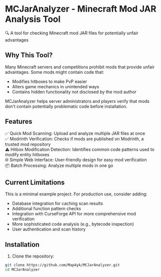 # MCJarAnalyzer - Minecraft Mod JAR Analysis Tool

🔍 A tool for checking Minecraft mod JAR files for potentially unfair advantages

## Why This Tool?

Many Minecraft servers and competitions prohibit mods that provide unfair advantages. Some mods might contain code that:
- Modifies hitboxes to make PvP easier
- Alters game mechanics in unintended ways
- Contains hidden functionality not disclosed by the mod author

MCJarAnalyzer helps server administrators and players verify that mods don't contain potentially problematic code before installation.

## Features

✅ Quick Mod Scanning: Upload and analyze multiple JAR files at once  
✅ Modrinth Verification: Checks if mods are published on Modrinth, a trusted mod repository  
⚠️ Hitbox Modification Detection: Identifies common code patterns used to modify entity hitboxes  
🌐 Simple Web Interface: User-friendly design for easy mod verification  
📦 Batch Processing: Analyze multiple mods in one go  

## Current Limitations

This is a minimal example project. For production use, consider adding:
- Database integration for caching scan results
- Additional function pattern checks
- Integration with CurseForge API for more comprehensive mod verification
- More sophisticated code analysis (e.g., bytecode inspection)
- User authentication and scan history

## Installation

1. Clone the repository:
```bash
git clone https://github.com/Map4yk/MCJarAnalyzer.git
cd MCJarAnalyzer
